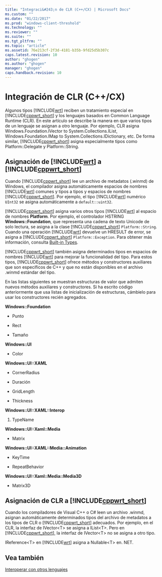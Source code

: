 ```yaml
---
title: "Integraci&#243;n de CLR (C++/CX) | Microsoft Docs"
ms.custom: ""
ms.date: "01/22/2017"
ms.prod: "windows-client-threshold"
ms.technology: ""
ms.reviewer: ""
ms.suite: ""
ms.tgt_pltfrm: ""
ms.topic: "article"
ms.assetid: 76e213cf-2f3d-4181-b35b-9fd25d5b307c
caps.latest.revision: 10
author: "ghogen"
ms.author: "ghogen"
manager: "ghogen"
caps.handback.revision: 10
---
```

# Integraci&#243;n de CLR (C++/CX)
Algunos tipos [!INCLUDE[wrt](../cppcx/includes/wrt-md.md)] reciben un tratamiento especial en [!INCLUDE[cppwrt_short](../cppcx/includes/cppwrt-short-md.md)] y los lenguajes basados en Common Language Runtime \(CLR\). En este artículo se describe la manera en que varios tipos de un lenguaje se asignan a otro lenguaje. Por ejemplo, CLR asigna Windows.Foundation.IVector to System.Collections.IList, Windows.Foundation.IMap to System.Collections.IDictionary, etc. De forma similar, [!INCLUDE[cppwrt_short](../cppcx/includes/cppwrt-short-md.md)] asigna especialmente tipos como Platform::Delegate y Platform::String.  
  
## Asignación de [!INCLUDE[wrt](../cppcx/includes/wrt-md.md)] a [!INCLUDE[cppwrt_short](../cppcx/includes/cppwrt-short-md.md)]  
 Cuando [!INCLUDE[cppwrt_short](../cppcx/includes/cppwrt-short-md.md)] lee un archivo de metadatos \(.winmd\) de Windows, el compilador asigna automáticamente espacios de nombres [!INCLUDE[wrt](../cppcx/includes/wrt-md.md)] comunes y tipos a tipos y espacios de nombres [!INCLUDE[cppwrt_short](../cppcx/includes/cppwrt-short-md.md)]. Por ejemplo, el tipo [!INCLUDE[wrt](../cppcx/includes/wrt-md.md)] numérico `UInt32` se asigna automáticamente a `default::uint32`.  
  
 [!INCLUDE[cppwrt_short](../cppcx/includes/cppwrt-short-md.md)] asigna varios otros tipos [!INCLUDE[wrt](../cppcx/includes/wrt-md.md)] al espacio de nombres **Platform**. Por ejemplo, el controlador HSTRING **Windows::Foundation**, que representa una cadena de texto Unicode de solo lectura, se asigna a la clase [!INCLUDE[cppwrt_short](../cppcx/includes/cppwrt-short-md.md)] `Platform::String`. Cuando una operación [!INCLUDE[wrt](../cppcx/includes/wrt-md.md)] devuelve un HRESULT de error, se asigna a [!INCLUDE[cppwrt_short](../cppcx/includes/cppwrt-short-md.md)] `Platform::Exception`. Para obtener más información, consulta [Built\-in Types](http://msdn.microsoft.com/es-es/acc196fd-09da-4882-b554-6c94685ec75f).  
  
 [!INCLUDE[cppwrt_short](../cppcx/includes/cppwrt-short-md.md)] también asigna determinados tipos en espacios de nombres [!INCLUDE[wrt](../cppcx/includes/wrt-md.md)] para mejorar la funcionalidad del tipo. Para estos tipos, [!INCLUDE[cppwrt_short](../cppcx/includes/cppwrt-short-md.md)] ofrece métodos y constructores auxiliares que son específicos de C\+\+ y que no están disponibles en el archivo .winmd estándar del tipo.  
  
 En las listas siguientes se muestran estructuras de valor que admiten nuevos métodos auxiliares y constructores. Si ha escrito código anteriormente que usa listas de inicialización de estructuras, cámbielo para usar los constructores recién agregados.  
  
 **Windows::Foundation**  
  
-   Punto  
  
-   Rect  
  
-   Tamaño  
  
 **Windows::UI**  
  
-   Color  
  
 **Windows::UI::XAML**  
  
-   CornerRadius  
  
-   Duración  
  
-   GridLength  
  
-   Thickness  
  
 **Windows::UI::XAML::Interop**  
  
1.  TypeName  
  
 **Windows::UI::Xaml::Media**  
  
-   Matrix  
  
 **Windows::UI::XAML::Media::Animation**  
  
-   KeyTime  
  
-   RepeatBehavior  
  
 **Windows::UI::Xaml::Media::Media3D**  
  
-   Matrix3D  
  
## Asignación de CLR a [!INCLUDE[cppwrt_short](../cppcx/includes/cppwrt-short-md.md)]  
 Cuando los compiladores de Visual C\+\+ o C\# leen un archivo .winmd, asignan automáticamente determinados tipos del archivo de metadatos a los tipos de CLR o [!INCLUDE[cppwrt_short](../cppcx/includes/cppwrt-short-md.md)] adecuados. Por ejemplo, en el CLR, la interfaz de IVector\<T\> se asigna a IList\<T\>. Pero en [!INCLUDE[cppwrt_short](../cppcx/includes/cppwrt-short-md.md)], la interfaz de IVector\<T\> no se asigna a otro tipo.  
  
 IReference\<T\> en [!INCLUDE[wrt](../cppcx/includes/wrt-md.md)] asigna a Nullable\<T\> en. NET.  
  
## Vea también  
 [Interoperar con otros lenguajes](../cppcx/interoperating-with-other-languages-c-cx.md)